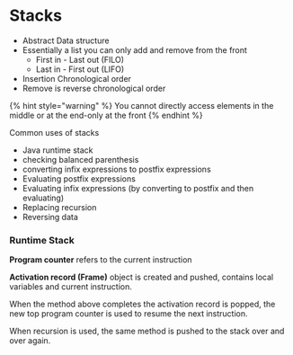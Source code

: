 # Stacks

* Abstract Data structure
* Essentially a list you can only add and remove from the front
  * First in - Last out (FILO)
  * Last in - First out (LIFO)
* Insertion Chronological order
* Remove is reverse chronological order

{% hint style="warning" %}
You cannot directly access elements in the middle or at the end-only at the front
{% endhint %}

Common uses of stacks

* Java runtime stack
* checking balanced parenthesis
* converting infix expressions to postfix expressions
* Evaluating postfix expressions
* Evaluating infix expressions (by converting to postfix and then evaluating)
* Replacing recursion
* Reversing data

### Runtime Stack

**Program counter** refers to the current instruction

**Activation record (Frame)** object is created and pushed, contains local variables and current instruction.

When the method above completes the activation record is popped, the new top program counter is used to resume the next instruction.

When recursion is used, the same method is pushed to the stack over and over again.
